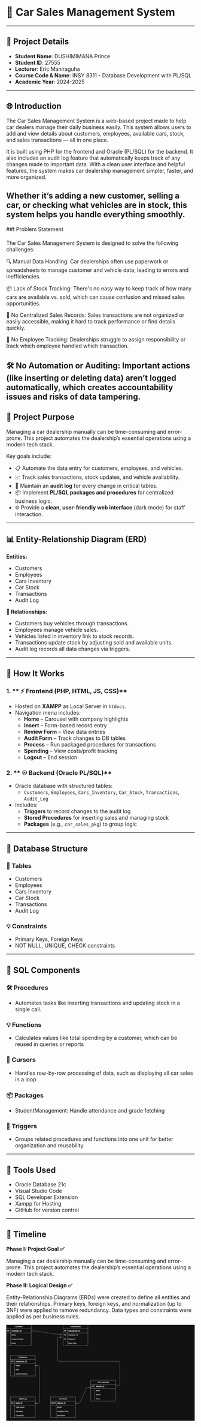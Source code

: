 
# 🚗 Car Sales Management System
---

## 📅 Project Details

- **Student Name**: DUSHIMIMANA Prince
- **Student ID**: 27555
- **Lecturer**: Eric Maniraguha
- **Course Code & Name**: INSY 8311 - Database Development with PL/SQL
- **Academic Year**: 2024-2025
---

## 🌐 Introduction
The Car Sales Management System is a web-based project made to help car dealers manage their daily business easily. This system allows users to add and view details about customers, employees, available cars, stock, and sales transactions — all in one place.

It is built using PHP for the frontend and Oracle (PL/SQL) for the backend. It also includes an audit log feature that automatically keeps track of any changes made to important data. With a clean user interface and helpful features, the system makes car dealership management simpler, faster, and more organized.

Whether it’s adding a new customer, selling a car, or checking what vehicles are in stock, this system helps you handle everything smoothly.
---
##❗ Problem Statement

The Car Sales Management System is designed to solve the following challenges:

🔍 Manual Data Handling: Car dealerships often use paperwork or spreadsheets to manage customer and vehicle data, leading to errors and inefficiencies.

📦 Lack of Stock Tracking: There's no easy way to keep track of how many cars are available vs. sold, which can cause confusion and missed sales opportunities.

🧾 No Centralized Sales Records: Sales transactions are not organized or easily accessible, making it hard to track performance or find details quickly.

👥 No Employee Tracking: Dealerships struggle to assign responsibility or track which employee handled which transaction.

🛠️ No Automation or Auditing: Important actions (like inserting or deleting data) aren’t logged automatically, which creates accountability issues and risks of data tampering.
---
## 📌 Project Purpose

Managing a car dealership manually can be time-consuming and error-prone. This project automates the dealership’s essential operations using a modern tech stack. 

Key goals include:
- 📋 Automate the data entry for customers, employees, and vehicles.
- 📈 Track sales transactions, stock updates, and vehicle availability.
- 🔐 Maintain an **audit log** for every change in critical tables.
- 📦 Implement **PL/SQL packages and procedures** for centralized business logic.
- 🌐 Provide a **clean, user-friendly web interface** (dark mode) for staff interaction.

---
## 📊 Entity-Relationship Diagram (ERD)

**Entities:**
- Customers
- Employees
- Cars Inventory
- Car Stock
- Transactions
- Audit Log

**🔗 Relationships:** 
- Customers buy vehicles through transactions.
- Employees manage vehicle sales.
- Vehicles listed in inventory link to stock records.
- Transactions update stock by adjusting sold and available units.
- Audit log records all data changes via triggers.

---

## 🧠 How It Works

### 1. ** ⚡ Frontend (PHP, HTML, JS, CSS)**
- Hosted on **XAMPP** as Local Server in `htdocs`.
- Navigation menu includes:
  - **Home** – Carousel with company highlights
  - **Insert** – Form-based record entry
  - **Review Form** – View data entries
  - **Audit Form** – Track changes to DB tables
  - **Process** – Run packaged procedures for transactions
  - **Spending** – View costs/profit tracking
  - **Logout** – End session

### 2. ** ♾️ Backend (Oracle PL/SQL)**
- Oracle database with structured tables:
  - `Customers`, `Employees`, `Cars_Inventory`, `Car_Stock`, `Transactions`, `Audit_Log`
- Includes:
  - **Triggers** to record changes to the audit log
  - **Stored Procedures** for inserting sales and managing stock
  - **Packages** (e.g., `car_sales_pkg`) to group logic

---

## 🔧 Database Structure

### 🧰 Tables
- Customers
- Employees
- Cars Inventory
- Car Stock
- Transactions
- Audit Log

### 💡 Constraints
- Primary Keys, Foreign Keys
- NOT NULL, UNIQUE, CHECK constraints

---


## 🔢 SQL Components

### 🛠️ Procedures
- Automates tasks like inserting transactions and updating stock in a single call.

### 💡 Functions
- Calculates values like total spending by a customer, which can be reused in queries or reports

### 👀 Cursors
- Handles row-by-row processing of data, such as displaying all car sales in a loop

### 📦 Packages
- StudentManagement: Handle attendance and grade fetching

### 🚧 Triggers
- Groups related procedures and functions into one unit for better organization and reusability.


---

## 💼 Tools Used

- Oracle Database 21c
- Visual Studio Code
- SQL Developer Extension 
- Xampp for Hosting
- GitHub for version control

---

## 📅 Timeline

**Phase I: Project Goal ✅**

Managing a car dealership manually can be time-consuming and error-prone. This project automates the 
dealership’s essential operations using a modern tech stack. 

**Phase II: Logical Design ✅**

Entity-Relationship Diagrams (ERDs) were created to define all entities and their relationships. Primary keys, foreign keys, and normalization (up to 3NF) were applied to remove redundancy. Data types and constraints were applied as per business rules.

![ERD 1](https://github.com/Dushimimanaprince/Cars-Dealership-Final-/blob/1d857561a5facb0374abd309dfb0d6f11534acde/proj/screenshot/ERD.png)
